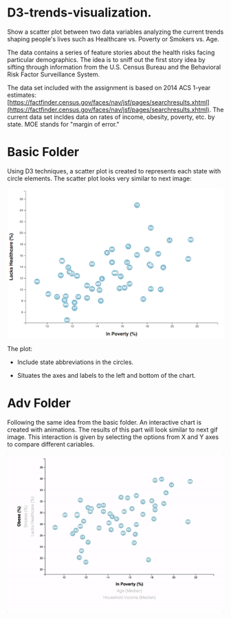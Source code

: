 # D3-trends-visualization. 
Show a scatter plot between two data variables analyzing the current trends shaping people's lives such as Healthcare vs. Poverty or Smokers vs. Age.

The data contains a series of feature stories about the health risks facing particular demographics. The idea is to sniff out the first story idea by sifting through information from the U.S. Census Bureau and the Behavioral Risk Factor Surveillance System.

The data set included with the assignment is based on 2014 ACS 1-year estimates:
[https://factfinder.census.gov/faces/nav/jsf/pages/searchresults.xhtml](https://factfinder.census.gov/faces/nav/jsf/pages/searchresults.xhtml). The current data set incldes data on rates of income, obesity, poverty, etc. by state. MOE stands for "margin of error."

# Basic Folder

Using D3 techniques, a scatter plot is created to represents each state with circle elements. The scatter plot looks very similar to next image:

![scatter](images/scatter.png)

The plot:
* Include state abbreviations in the circles.

* Situates the axes and labels to the left and bottom of the chart.

# Adv Folder

Following the same idea from the basic folder. 
An interactive chart is created with animations. The results of this part will look similar to next gif image. This interaction is given by selecting the options from X and Y axes to compare different cariables.

![animated-scatter](images/animated-scatter.gif)



